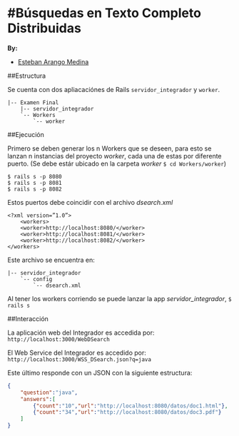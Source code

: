 #Búsquedas en Texto Completo Distribuidas
========

**By:**
  
   * [Esteban Arango Medina](https://github.com/esbanarango)

##Estructura

Se cuenta con dos apliacaciónes de Rails `servidor_integrador` y `worker`.

	|-- Examen Final
		|-- servidor_integrador
		`-- Workers
		    `-- worker

##Ejecución

Primero se deben generar los n Workers que se deseen, para esto se lanzan n instancias del proyecto _worker_, cada una de estas por diferente puerto. (Se debe estár ubicado en la carpeta _worker_ `$ cd Workers/worker`)

	$ rails s -p 8080
	$ rails s -p 8081
	$ rails s -p 8082


Estos puertos debe coincidir con el archivo _dsearch.xml_

    <?xml version=”1.0”> 
    	<workers>
    	<worker>http://localhost:8080/</worker> 
    	<worker>http://localhost:8081/</worker> 
		<worker>http://localhost:8082/</worker> 
    </workers>

Este archivo se encuentra en:
	
	|-- servidor_integrador
		`-- config
		    `-- dsearch.xml

Al tener los workers corriendo se puede lanzar la app *servidor_integrador*, `$ rails s`

##Interacción

La aplicación web del Integrador es accedida por: 
`http://localhost:3000/WebDSearch`

El Web Service del Integrador es accedido por: 
`http://localhost:3000/WSS_DSearch.json?q=java`

Este último responde con un JSON con la siguiente estructura:
```json
{
	"question":"java",
	"answers":[
		{"count":"10","url":"http://localhost:8080/datos/doc1.html"},
		{"count":"34","url":"http://localhost:8080/datos/doc3.pdf"}
	]
}
```
	
